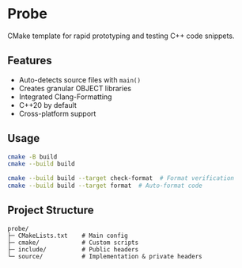 # Probe

CMake template for rapid prototyping and testing C++ code snippets.

## Features
- Auto-detects source files with `main()`
- Creates granular OBJECT libraries
- Integrated Clang-Formatting
- C++20 by default
- Cross-platform support

## Usage
```bash
cmake -B build
cmake --build build

cmake --build build --target check-format  # Format verification
cmake --build build --target format  # Auto-format code
```

## Project Structure
```
probe/
├─ CMakeLists.txt    # Main config
├─ cmake/            # Custom scripts
├─ include/          # Public headers
└─ source/           # Implementation & private headers
```
